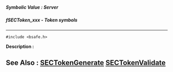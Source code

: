 ##### Symbolic Value : Server
##### fSECToken_xxx - Token symbols
---
```
#include <bsafe.h>
```
**Description :**



**See Also :**
[SECTokenGenerate](/reference/Func/SECTokenGenerate)
[SECTokenValidate](/reference/Func/SECTokenValidate)
---
